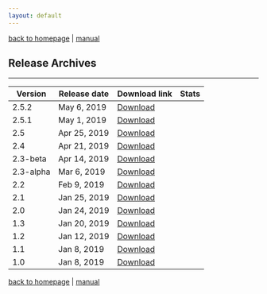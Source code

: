 ```yaml
---
layout: default
---
```

[back to homepage](./) | [manual](./manual.md)

## Release Archives
***

| Version   | Release date | Download link         | Stats |
|-----------|--------------|-----------------------|-------|
| 2.5.2     | May 6, 2019  | [Download][2.5.2]     | |
| 2.5.1     | May 1, 2019  | [Download][2.5.1]     | |
| 2.5       | Apr 25, 2019 | [Download][2.5]       | |
| 2.4       | Apr 21, 2019 | [Download][2.4]       | |
| 2.3-beta  | Apr 14, 2019 | [Download][2.3-beta]  | |
| 2.3-alpha | Mar 6, 2019  | [Download][2.3-alpha] | |
| 2.2       | Feb 9, 2019  | [Download][2.2]       | |
| 2.1       | Jan 25, 2019 | [Download][2.1]       | |
| 2.0       | Jan 24, 2019 | [Download][2.0]       | |
| 1.3       | Jan 20, 2019 | [Download][1.3]       | |
| 1.2       | Jan 12, 2019 | [Download][1.2]       | |
| 1.1       | Jan 8, 2019  | [Download][1.1]       | |
| 1.0       | Jan 8, 2019  | [Download][1.0]       | |

[2.5.2]: https://github.com/OctaDist/OctaDist/releases/tag/v.2.5.2
[2.5.1]: https://github.com/OctaDist/OctaDist/releases/tag/v.2.5.1
[2.5]: https://github.com/OctaDist/OctaDist/releases/tag/v.2.5
[2.4]: https://github.com/OctaDist/OctaDist/releases/tag/v.2.4
[2.3-beta]: https://github.com/OctaDist/OctaDist/releases/tag/v.2.3-beta
[2.3-alpha]: https://github.com/OctaDist/OctaDist/releases/tag/v.2.3-alpha
[2.2]: https://github.com/OctaDist/OctaDist/releases/tag/v.2.2
[2.1]: https://github.com/OctaDist/OctaDist/releases/tag/v.2.1
[2.0]: https://github.com/OctaDist/OctaDist/releases/tag/v.2.0
[1.3]: https://github.com/OctaDist/OctaDist/releases/tag/v.1.3
[1.2]: https://github.com/OctaDist/OctaDist/releases/tag/v.1.2
[1.1]: https://github.com/OctaDist/OctaDist/releases/tag/v.1.1
[1.0]: https://github.com/OctaDist/OctaDist/releases/tag/v.1.0


[back to homepage](./) | [manual](./manual.md)
